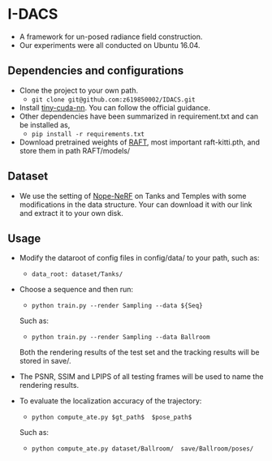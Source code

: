 # I-DACS
- A framework for un-posed radiance field construction.
- Our experiments were all conducted on Ubuntu 16.04.
## Dependencies and configurations
- Clone the project to your own path.
  - `git clone git@github.com:z619850002/IDACS.git`
- Install [tiny-cuda-nn](https://github.com/NVlabs/tiny-cuda-nn). You can follow the official guidance.
- Other dependencies have been summarized in requirement.txt and can be installed as,
  - `pip install -r requirements.txt` 
- Download pretrained weights of [RAFT](https://github.com/princeton-vl/RAFT), most important raft-kitti.pth, and store them in path RAFT/models/

## Dataset
- We use the setting of [Nope-NeRF](https://github.com/ActiveVisionLab/nope-nerf) on Tanks and Temples with some modifications in the data structure. Your can download it with our link and extract it to your own disk.

## Usage
- Modify the dataroot of config files in config/data/ to your path, such as: 
    - `data_root: dataset/Tanks/`
- Choose a sequence and then run: 
    - `python train.py --render Sampling --data ${Seq}`

  Such as: 
    - `python train.py --render Sampling --data Ballroom`
  
  Both the rendering results of the test set and the tracking results will be stored in save/.
- The PSNR, SSIM and LPIPS of all testing frames will be used to name the rendering results.
- To evaluate the localization accuracy of the trajectory: 
    - `python compute_ate.py $gt_path$  $pose_path$`
  
  Such as: 
    - `python compute_ate.py dataset/Ballroom/  save/Ballroom/poses/`

  
